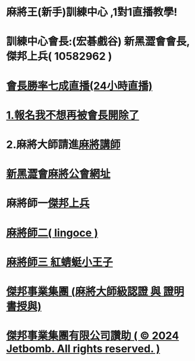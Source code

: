 
# 麻將王(新手)訓練中心 ,1對1直播教學!



# 訓練中心會長:(宏碁戲谷) 新黑澀會會長, 傑邦上兵( 10582962 )
# <a href="https://www.youtube.com/channel/UC-PHMjrhrDjeInhwoXv4pxA/live">會長勝率七成直播(24小時直播)
# 1.報名<a href="mailto:jetbomb2012@gmail.com">我不想再被會長開除了</a>
# 2.麻將大師請進<a href="mailto:bensonjack@yahoo.com">麻將講師</a>
# <a href="https://www.mj-king.top/">新黑澀會麻將公會網址</a><br>
# 麻將師一<a href="https://www.youtube.com/channel/UC-PHMjrhrDjeInhwoXv4pxA/live">傑邦上兵

# 麻將師二<a href="https://www.youtube.com/channel/UC-PHMjrhrDjeInhwoXv4pxA/live">( lingoce )
# 麻將師三 紅蜻蜓小王子


# 傑邦事業集團 (麻將大師級認證 與 證明書授與)
# 傑邦事業集團有限公司讚助 ( © 2024 Jetbomb. All rights reserved. )
